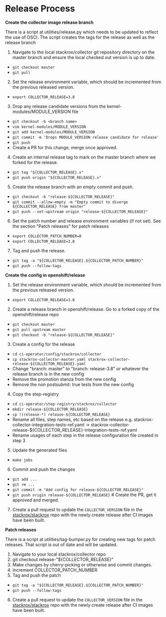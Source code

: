 # Release Process

**Create the collector image release branch**

There is a script at utilities/release.py which needs to be updated to reflect the use of OSCI.
The script creates the tags for the release as well as the release branch

1. Navigate to the local stackrox/collector git repository directory on the master branch and ensure the local checked out version is up to date.
  - `git checkout master`
  - `git pull`
2. Set the release environment variable, which should be incremented from the previous released version.
  - `export COLLECTOR_RELEASE=3.8`
3. Drop any release candidate versions from the kernel-modules/MODULE_VERSION file
  - `git checkout -b <branch name>`
  - `vim kernel-modules/MODULE_VERSION`
  - `git add kernel-modules/MODULE_VERSION`
  - `git commit -m 'Drops MODULE_VERSION release candidate for release'`
  - `git push`
  - Create a PR for this change, merge once approved.
4. Create an internal release tag to mark on the master branch where we forked for the release.
  - `git tag "${COLLECTOR_RELEASE}.x"`
  - `git push origin "${COLLECTOR_RELEASE}.x"`
5. Create the release branch with an empty commit and push.
  - `git checkout -b "release-${COLLECTOR_RELEASE}"`
  - `git commit --allow-empty -m "Empty commit to diverge ${COLLECTOR_RELEASE} from master"`
  - `git push --set-upstream origin "release-${COLLECTOR_RELEASE}"`
6. Set the patch number and release environment variables (if not set). See the section "Patch releases" for patch releases
  - `export COLLECTOR_PATCH_NUMBER=0`
  - `export COLLECTOR_RELEASE=3.8`
7. Tag and push the release.
  - `git tag -a "${COLLECTOR_RELEASE}.${COLLECTOR_PATCH_NUMBER}"`
  - `git push --follow-tags`

**Create the config in openshift/release**

1. Set the release environment variable, which should be incremented from the previous released version.
  - `export COLLECTOR_RELEASE=3.8`
2. Create a release branch in openshift/release. Go to a forked copy of the openshift/release repo
  - `git checkout master`
  - `git pull upstream master`
  - `git checkout -b "release-${COLLECTOR_RELEASE}"`
3. Create a config for the release
  - `cd ci-operator/config/stackrox/collector`
  - `cp stackrox-collector-master.yaml stackrox-collector-release-${COLLECTOR_RELEASE}.yaml`
  - Change "branch: master" to "branch: release-3.8" or whatever the release branch is in the new config
  - Remove the promotion stanza from the new config 
  - Remove the non postsubmit: true tests from the new config
4. Copy the step-registry
  - `cd ci-operator/step-registry/stackrox/collector`
  - `mkdir release-${COLLECTOR_RELEASE}`
  - `cp !(release-*) release-${COLLECTOR_RELEASE}`
  - Rename all files, step names, etc based on the release
    e.g. stackrox-collector-integration-tests-ref.yaml -> stackrox-collector-release-${COLLECTOR_RELEASE}-integration-tests-ref.yaml
  - Rename usages of each step in the release configuration file created in step 3
5. Update the generated files
  - `make jobs`
6. Commit and push the changes
  - `git add ...`
  - `git rm ...`
  - `git commit -m "Add config for release-${COLLECTOR_RELEASE}"`
  - `git push origin release-${COLLECTOR_RELEASE}` # Create the PR, get it approved and merged.
7. Create a pull request to update the `COLLECTOR_VERSION` file in the [stackrox/stackrox](https://github.com/stackrox/stackrox/) repo with the newly create release after CI images have been built.

**Patch releases**

There is a script at utilities/tag-bumper.py for creating new tags for patch releases.
That script is out of date and will be updated.

1. Navigate to your local stackrox/collector repo 
2. git checkout release-"${COLLECTOR_RELEASE}"
3. Make changes by cherry-picking or otherwise and commit changes.
4. Increment COLLECTOR_PATCH_NUMBER
5. Tag and push the patch
  - `git tag -a "${COLLECTOR_RELEASE}.${COLLECTOR_PATCH_NUMBER}"`
  - `git push --follow-tags`
6. Create a pull request to update the `COLLECTOR_VERSION` file in the [stackrox/stackrox](https://github.com/stackrox/stackrox/) repo with the newly create release after CI images have been built.
